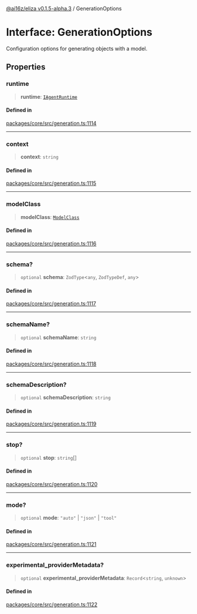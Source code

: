 [@ai16z/eliza v0.1.5-alpha.3](../index.md) / GenerationOptions

# Interface: GenerationOptions

Configuration options for generating objects with a model.

## Properties

### runtime

> **runtime**: [`IAgentRuntime`](IAgentRuntime.md)

#### Defined in

[packages/core/src/generation.ts:1114](https://github.com/deepfates/eliza/blob/main/packages/core/src/generation.ts#L1114)

***

### context

> **context**: `string`

#### Defined in

[packages/core/src/generation.ts:1115](https://github.com/deepfates/eliza/blob/main/packages/core/src/generation.ts#L1115)

***

### modelClass

> **modelClass**: [`ModelClass`](../enumerations/ModelClass.md)

#### Defined in

[packages/core/src/generation.ts:1116](https://github.com/deepfates/eliza/blob/main/packages/core/src/generation.ts#L1116)

***

### schema?

> `optional` **schema**: `ZodType`\<`any`, `ZodTypeDef`, `any`\>

#### Defined in

[packages/core/src/generation.ts:1117](https://github.com/deepfates/eliza/blob/main/packages/core/src/generation.ts#L1117)

***

### schemaName?

> `optional` **schemaName**: `string`

#### Defined in

[packages/core/src/generation.ts:1118](https://github.com/deepfates/eliza/blob/main/packages/core/src/generation.ts#L1118)

***

### schemaDescription?

> `optional` **schemaDescription**: `string`

#### Defined in

[packages/core/src/generation.ts:1119](https://github.com/deepfates/eliza/blob/main/packages/core/src/generation.ts#L1119)

***

### stop?

> `optional` **stop**: `string`[]

#### Defined in

[packages/core/src/generation.ts:1120](https://github.com/deepfates/eliza/blob/main/packages/core/src/generation.ts#L1120)

***

### mode?

> `optional` **mode**: `"auto"` \| `"json"` \| `"tool"`

#### Defined in

[packages/core/src/generation.ts:1121](https://github.com/deepfates/eliza/blob/main/packages/core/src/generation.ts#L1121)

***

### experimental\_providerMetadata?

> `optional` **experimental\_providerMetadata**: `Record`\<`string`, `unknown`\>

#### Defined in

[packages/core/src/generation.ts:1122](https://github.com/deepfates/eliza/blob/main/packages/core/src/generation.ts#L1122)
